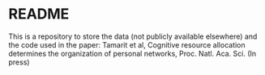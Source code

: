 # README

This is a repository to store the data (not publicly available elsewhere) and the code used in the paper: Tamarit et al, Cognitive resource allocation determines the organization of personal networks, Proc. Natl. Aca. Sci. (In press)

